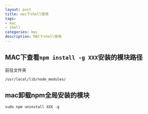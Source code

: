 ```yaml
---
layout: post
title: mac下shell使用
tags:
- mac
- shell
categories: mac
description: MAC下shell使用
---
```

## MAC下查看`npm install -g XXX`安装的模块路径
前往文件夹
```
/usr/local/lib/node_modules/
```

## mac卸载npm全局安装的模块
```
sudo npm uninstall XXX -g
```








